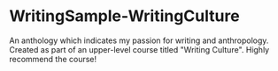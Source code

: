 # WritingSample-WritingCulture
An anthology which indicates my passion for writing and anthropology. Created as part of an upper-level course titled "Writing Culture". Highly recommend the course!
